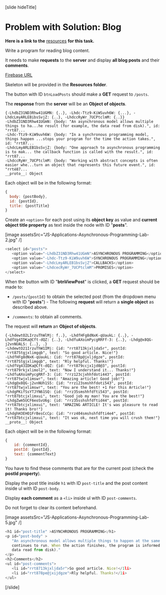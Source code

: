 [slide hideTitle]

# Problem with Solution: Blog

**Here is a link to the** [resources](https://videos.softuni.org/resources/javascript/javascript-applications/01-JS-Application-Asynchronous-Programming-Lab-Resources.zip) **for this task.**

Write a program for reading blog content.

It needs to make **requests** to the **server** and display **all blog posts** and their **comments**.

[Firebase URL](https://blog-apps-c12bf.firebaseio.com/)

Skeleton will be provided in the **Resources folder**.

The button with ID `btnLoadPosts` should make a **GET** request to `/posts`. 

The **response** from the **server** will be an **Object of objects**.

```
{-LhdbZ31ND3Rhw41UGMN: {..}, -Lhdc-Ttz9-KiWSuvh6W: {...}, -LhdcLmyARLEBibsSvjZ: {..}, -LhdccRyWr_7UCPtclmM: {..}}
-LhdbZ31ND3Rhw41UGmN: {body: "An asynchronous model allows multiple things to ha...he result (for example, the data read from disk).", id: "rrt87...
-Lhdc-Ttz9-KiW9uvh6W: {body: "In a synchronous programming model, things happen ...stops your program for the time the action takes.", id: "rrt87...
-LhdcLmyARLEB1bsSvjZ: {body: "One approach to asynchronous programming is to mak... the callback function is called with the result.", id: "rrt87...
-LhdccRyWr_7UCPtclmM: {body: "Working with abstract concepts is often easier whe...turn an object that represents this future event.", id: "rrté87...
__proto__: Object

```

Each object will be in the following format:

```js
{
  body: {postBody},
  id: {postId},
  title: {postTitle}
}
```

Create an `<option>` for each post using its **object key** as value and **current object title property** as text inside the node with ID "**posts**".

[image assetsSrc="JS-Applications-Asynchronous-Programming-Lab-2.jpg" /]

```js
<select id="posts">
   <option value="-LhdbZ31ND3Rhw41UGmN">ASYNCHRONOUS PROGRAMMING</option>
   <option value="-Lhdc-Ttz9-KiW9uvh6W">SYNCHRONOUS PROGRAMMING</option>
   <option value="-LhdcLmyARLEB1bsSvjZ">CALLBACKS</option>
   <option value="-LhdcecRyWr_7UCPtclmM">PROMISES</option>
</select>
```

When the button with ID "**btnViewPost**" is clicked, a **GET** request should be made to:

- `/posts/{postId}` to obtain the selected post (from the dropdown menu with ID "**posts**") - The following **request** will return a **single object** as described above.

- `/comments`: to obtain all comments. 

The request will **return** an **Object of objects**.

```
{-LhdewtO2LIrzuThWlMj: f..}, -LhdfHFg8dNxK-qUaukL: {..}, -LhdfVg4IDKa@Cft-dQZ: {..}, -LhdfuAXoimPycgRRFf-3: {..}, -Lhdg@x8QG-j2vnNUALS: {..}, .}
-LhdewtO21IrzuThW1IMj: {id: "rrt8713kjxljda5r", postId: "rrt875tgjxlimgqb", text: "So good article. Nice!"}
-LhdfHFg8dNxK-qUaukL: {id: "rrt878p@jxljdgze", postId: "rrt87Stgjxlimgqb", text: "Rly helpful. Thanks!"}
-LhdfVg43IDKa@Cft-dQZ: {id: "rrt879ccjx1jd0@3", postId: "rrt879rkjxlimol2", text: "Now I understand it... Thanks!"}
-LhdfuAXoimPycgRRf-3: {id: "rrz123cjxhhfdoti443", postId: "rrt87twjxlimswr", text: "Amazing article! Good job!"}
-Lhdg@x8QG-j2vnNUh1S5: {id: "rrzi23smshhfdoti543", postId: "rrt87twjxlimswr", text: "You are the best! +1 For this Article!"}
-LhdgPKifSsYTJYN61SQ: {id: "rrz35smshhfdfti543", postId: "rrt87btcjxlimxui", text: "Good job my man! You are the best!"}
-LhdgZwm5UCF6eoSvU6g: {id: "rrz35sshshfdftid44", postId: "rrt87btcjxlimxui", text: "AMAZING ARTICLE! It's was pleasure to read it! Thanks bro!"}
-LhdghH3EHO1FrBesCcCp: {id: "rrz404smshshfdfti4e4", postId: “rrt87btcjxlimxui", text: "It was ok, next time you will crush them!"}
__proto__: Object

```

Each object will be in the following format:

```js
{
  	id: {commentId},
  	postId: {postId},
  	text: {commentText}
}
```

You have to find these comments that are for the current post (check the **postId property**).

Display the post title inside `h1` with ID `post-title` and the post content inside ul with ID `post-body`.

Display **each comment** as a `<li>` inside ul with ID `post-comments`.

Do not forget to clear its content beforehand.

[image assetsSrc="JS-Applications-Asynchronous-Programming-Lab-5.jpg" /]

```js
<h1 id="post-title" >ASYNCHRONOUS PROGRAMMING</h1>
<p id="post-body" >
   "An asynchronous model allows multiple things to happen at the same time. When you start an action, your program
   continues to run. When the action finishes, the program is informed and gets access to the result (for example, the
   data read from disk)."
</p>
<h2>Comments</h2>
<ul id="post-comments">
   <li id="rrt8713kjxljda5r">So good article. Nice!</1li>
   <li id="rrt878pe@jxijdgze">Rly helpful. Thanks!</1i>
</ul>
```

[/slide]


